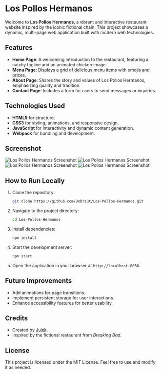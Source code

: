 # Los Pollos Hermanos

Welcome to **Los Pollos Hermanos**, a vibrant and interactive restaurant website inspired by the iconic fictional chain. This project showcases a dynamic, multi-page web application built with modern web technologies.

## Features

- **Home Page**: A welcoming introduction to the restaurant, featuring a catchy tagline and an animated chicken image.
- **Menu Page**: Displays a grid of delicious menu items with emojis and prices.
- **About Page**: Shares the story and values of Los Pollos Hermanos, emphasizing quality and tradition.
- **Contact Page**: Includes a form for users to send messages or inquiries.

## Technologies Used

- **HTML5** for structure.
- **CSS3** for styling, animations, and responsive design.
- **JavaScript** for interactivity and dynamic content generation.
- **Webpack** for bundling and development.

## Screenshot

![Los Pollos Hermanos Screenshot](.assets/imgs/home.png)
![Los Pollos Hermanos Screenshot](.assets/imgs/menu.png)
![Los Pollos Hermanos Screenshot](.assets/imgs/about.png)
![Los Pollos Hermanos Screenshot](.assets/imgs/contact.png)


## How to Run Locally

1. Clone the repository:
   ```bash
   git clone https://github.com/Jobrzut/Los-Pollos-Hermanos.git
   ```
2. Navigate to the project directory:
   ```bash
   cd Los-Pollos-Hermanos
   ```
3. Install dependencies:
   ```bash
   npm install
   ```
4. Start the development server:
   ```bash
   npm start
   ```
5. Open the application in your browser at `http://localhost:8080`.

## Future Improvements

- Add animations for page transitions.
- Implement persistent storage for user interactions.
- Enhance accessibility features for better usability.

## Credits

- Created by [Julek](https://github.com/Jobrzut).
- Inspired by the fictional restaurant from *Breaking Bad*.

## License

This project is licensed under the MIT License. Feel free to use and modify it as needed.